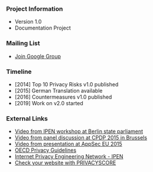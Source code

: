 ### Project Information
* Version 1.0
* Documentation Project
<!--* Lab Project-->

### Mailing List
* [Join Google Group](https://groups.google.com/a/owasp.org/forum/#!forum/top-10-privacy-risks-project/join)

### Timeline
* [2014] Top 10 Privacy Risks v1.0 published
* [2015] German Translation available
* [2016] Countermeasures v1.0 published
* [2019] Work on v2.0 started

### External Links
- [Video from IPEN workshop at Berlin state parliament](https://www.youtube.com/watch?v=mO7bjmUAq-Q)<br />
- [Video from panel discussion at CPDP 2015 in Brussels](https://www.youtube.com/watch?v=6SEdnWlSZyk)<br />
- [Video from presentation at AppSec EU 2015](https://www.youtube.com/watch?v=WXSZiWNyPZA)<br />
- [OECD Privacy Guidelines](http://www.oecd.org/sti/ieconomy/2013-oecd-privacy-guidelines.pdf)<br />
- [Internet Privacy Engineering Network - IPEN](https://secure.edps.europa.eu/EDPSWEB/edps/EDPS/IPEN)<br />
- [Check your website with PRIVACYSCORE](https://privacyscore.org/)

<!--### Downloads or Social Links
* [Download](#)
* [Social Link](#)-->

